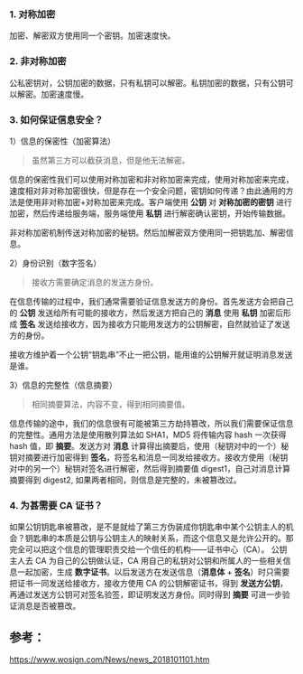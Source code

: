 ### 1. 对称加密
加密、解密双方使用同一个密钥。加密速度快。

### 2. 非对称加密
公私密钥对，公钥加密的数据，只有私钥可以解密。私钥加密的数据，只有公钥可以解密。加密速度慢。

### 3. 如何保证信息安全？

1）信息的保密性（加密算法）
> 虽然第三方可以截获消息，但是他无法解密。

信息的保密性我们可以使用对称加密和非对称加密来完成，使用对称加密来完成，速度相对非对称加密很快，但是存在一个安全问题，密钥如何传递？由此通用的方法是使用非对称加密+对称加密来完成。客户端使用 **公钥** 对 **对称加密的密钥** 进行加密，然后传递给服务端，服务端使用 **私钥** 进行解密确认密钥，开始传输数据。

非对称加密机制传送对称加密的秘钥。然后加解密双方使用同一把钥匙加、解密信息。

2）身份识别（数字签名）
> 接收方需要确定消息的发送方身份。

在信息传输的过程中，我们通常需要验证信息发送方的身份。首先发送方会把自己的 **公钥** 发送给所有可能的接收方，然后发送方把自己的 **消息** 使用 **私钥** 加密后形成 **签名** 发送给接收方，因为接收方只能用发送方的公钥解密，自然就验证了发送方的身份。

接收方维护着一个公钥“钥匙串”不止一把公钥，能用谁的公钥解开就证明消息发送是谁。

3）信息的完整性（信息摘要）
> 相同摘要算法，内容不变，得到相同摘要值。

信息传输的途中，我们的信息很有可能被第三方劫持篡改，所以我们需要保证信息的完整性。通用方法是使用散列算法如 SHA1，MD5 将传输内容 hash 一次获得 hash 值，即 **摘要**。发送方对 **消息** 计算得出摘要后，使用（秘钥对中的一个）秘钥对摘要进行加密得到 **签名**，将签名和消息一同发给接收方。接收方使用（秘钥对中的另一个）秘钥对签名进行解密，然后得到摘要值 digest1，自己对消息计算摘要得到 digest2, 如果两者相同，则信息是完整的，未被篡改过。

### 4. 为甚需要 CA 证书？
如果公钥钥匙串被篡改，是不是就给了第三方伪装成你钥匙串中某个公钥主人的机会？钥匙串的本质是公钥与公钥主人的映射关系，而这个信息又是允许公开的。那完全可以把这个信息的管理职责交给一个信任的机构——证书中心（CA）。
公钥主人去 CA 为自己的公钥做认证，CA 用自己的私钥对公钥和所属人的一些相关信息一起加密，生成 **数字证书**。以后发送方在发送信息（**消息体** + **签名**）时只需要把证书一同发送给接收方，接收方使用 CA 的公钥解密证书，得到 **发送方公钥**，再通过发送方公钥可对签名验签，即证明发送方身份。同时得到 **摘要** 可进一步验证消息是否被篡改。

## 参考：
https://www.wosign.com/News/news_2018101101.htm
